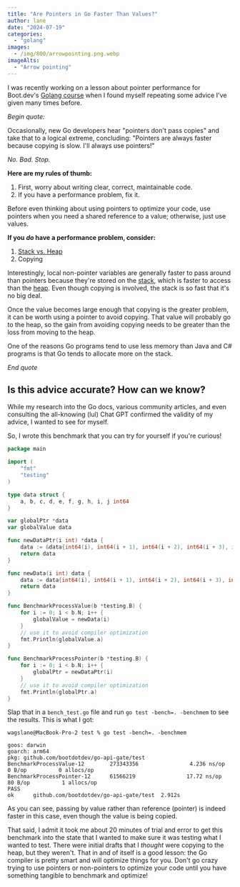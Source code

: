 ```yaml
---
title: "Are Pointers in Go Faster Than Values?"
author: lane
date: "2024-07-19"
categories: 
  - "golang"
images:
  - /img/800/arrowpointing.png.webp
imageAlts: 
  - "Arrow pointing"
---
```


I was recently working on a lesson about pointer performance for Boot.dev's [Golang course](https://www.boot.dev/learn/learn-golang) when I found myself repeating some advice I've given many times before.

*Begin quote:*

Occasionally, new Go developers hear "pointers don't pass copies" and take that to a logical extreme, concluding: "Pointers are always faster because copying is slow. I'll always use pointers!"

*No. Bad. Stop.*

**Here are my rules of thumb:**

1. First, worry about writing clear, correct, maintainable code.
2. If you have a performance problem, fix it.

Before even thinking about using pointers to optimize your code, use pointers when you need a shared reference to a value; otherwise, just use values.

**If you *do* have a performance problem, consider:**

1. [Stack vs. Heap](https://go.dev/doc/faq#stack_or_heap)
2. Copying

Interestingly, local non-pointer variables are generally faster to pass around than pointers because they're stored on the [stack](https://computersciencewiki.org/index.php?title=Stack_memory), which is faster to access than the [heap](https://computersciencewiki.org/index.php/Heap_memory). Even though copying is involved, the stack is so fast that it's no big deal.

Once the value becomes large enough that copying is the greater problem, it can be worth using a pointer to avoid copying. That value will probably go to the heap, so the gain from avoiding copying needs to be greater than the loss from moving to the heap.

One of the reasons Go programs tend to use less memory than Java and C# programs is that Go tends to allocate more on the stack.

*End quote*

## Is this advice accurate? How can we know?

While my research into the Go docs, various community articles, and even consulting the all-knowing (lul) Chat GPT confirmed the validity of my advice, I wanted to see for myself.

So, I wrote this benchmark that you can try for yourself if you're curious!

```go
package main

import (
	"fmt"
	"testing"
)

type data struct {
	a, b, c, d, e, f, g, h, i, j int64
}

var globalPtr *data
var globalValue data

func newDataPtr(i int) *data {
	data := &data{int64(i), int64(i + 1), int64(i + 2), int64(i + 3), int64(i + 4), int64(i + 5), int64(i + 6), int64(i + 7), int64(i + 8), int64(i + 9)}
	return data
}

func newData(i int) data {
	data := data{int64(i), int64(i + 1), int64(i + 2), int64(i + 3), int64(i + 4), int64(i + 5), int64(i + 6), int64(i + 7), int64(i + 8), int64(i + 9)}
	return data
}

func BenchmarkProcessValue(b *testing.B) {
	for i := 0; i < b.N; i++ {
		globalValue = newData(i)
	}
	// use it to avoid compiler optimization
	fmt.Println(globalValue.a)
}

func BenchmarkProcessPointer(b *testing.B) {
	for i := 0; i < b.N; i++ {
		globalPtr = newDataPtr(i)
	}
	// use it to avoid compiler optimization
	fmt.Println(globalPtr.a)
}
```

Slap that in a `bench_test.go` file and run `go test -bench=. -benchmem` to see the results. This is what I got:

```
wagslane@MacBook-Pro-2 test % go test -bench=. -benchmem

goos: darwin
goarch: arm64
pkg: github.com/bootdotdev/go-api-gate/test
BenchmarkProcessValue-12        273343356                4.236 ns/op           0 B/op          0 allocs/op
BenchmarkProcessPointer-12      61566219                17.72 ns/op           80 B/op          1 allocs/op
PASS
ok      github.com/bootdotdev/go-api-gate/test  2.912s
```

As you can see, passing by value rather than reference (pointer) is indeed faster in this case, even though the value is being copied.

That said, I admit it took me about 20 minutes of trial and error to get this benchmark into the state that I wanted to make sure it was testing what I wanted to test. There were initial drafts that I *thought* were copying to the heap, but they weren't. That in and of itself is a good lesson: the Go compiler is pretty smart and will optimize things for you. Don't go crazy trying to use pointers or non-pointers to optimize your code until you have something tangible to benchmark and optimize!
